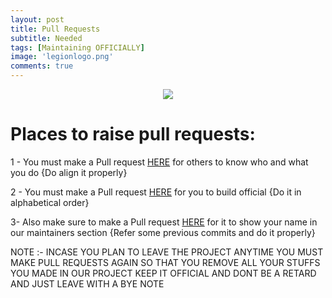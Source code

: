 ```yaml
---
layout: post
title: Pull Requests
subtitle: Needed
tags: [Maintaining OFFICIALLY]
image: 'legionlogo.png'
comments: true
---
```


<p align="center">
<img  src="https://i.imgur.com/6qCMrc2.png">
</p>


# Places to raise pull requests:

1 - You must make  a Pull request [HERE](https://github.com/Project-LegionOS/Docs/blob/master/maintainers.md) for others to know who and what you do {Do align it properly}

2 - You must make a Pull request [HERE](https://github.com/Project-LegionOS/vendor_legion/blob/11/legion.devices) for you to build official {Do it in alphabetical order}

3- Also make sure to make a Pull request [HERE](https://github.com/Project-LegionOS/packages_apps_LegionSettings) for it to show your name in our maintainers section {Refer some previous commits and do it properly}


NOTE :- INCASE YOU PLAN TO LEAVE THE PROJECT ANYTIME YOU MUST MAKE PULL REQUESTS AGAIN SO THAT YOU REMOVE ALL YOUR STUFFS YOU MADE IN OUR PROJECT KEEP IT OFFICIAL AND DONT BE A RETARD AND JUST LEAVE WITH A BYE NOTE
